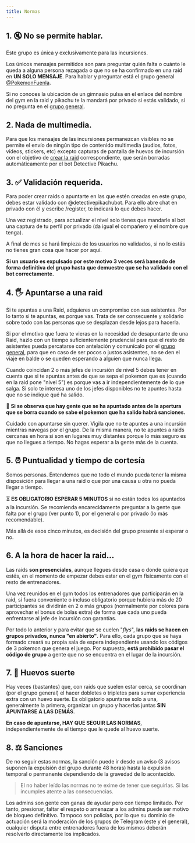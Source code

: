 ```yaml
---
title: Normas
---
```


## 1. 🔇 No se permite hablar.
Este grupo es única y exclusivamente para las incursiones. 

Los únicos mensajes permitidos son para preguntar quién falta o cuánto le queda a alguna persona rezagada o que no se ha confirmado en una raid en **UN SOLO MENSAJE**. Para hablar y preguntar está el grupo general [@PokemonFuenla](https://t.me/pokemonfuenla).

Si no conoces la ubicación de un gimnasio pulsa en el enlace del nombre del gym en la raid y pikachu te la mandará por privado si estás validado, si no pregunta en el [grupo general](https://t.me/pokemonfuenla).

## 2. Nada de multimedia.
Para que los mensajes de las incursiones permanezcan visibles no se permite el envío de ningún tipo de contenido multimedia (audios, fotos, vídeos, stickers, etc) excepto capturas de pantalla de huevos de incursión con el objetivo de [crear la raid](https://acamara7es.github.io/PoGoFuenla/crear_raids#con-captura-de-pantalla) correspondiente, que serán borradas automáticamente por el bot Detective Pikachu.  

## 3. ✅ Validación requerida.
Para poder crear raids o apuntarte en las que estén creadas en este grupo, debes estar validado con @detectivepikachubot. Para ello abre chat en privado con él y escribe /register, te indicará lo que debes hacer.

Una vez registrado, para actualizar el nivel solo tienes que mandarle al bot una captura de tu perfil por privado (da igual el compañero y el nombre que tenga).

A final de mes se hará limpieza de los usuarios no validados, si no lo estás no tienes gran cosa que hacer por aquí. 

**Si un usuario es expulsado por este motivo 3 veces será baneado de forma definitiva del grupo hasta que demuestre que se ha validado con el bot correctamente.**

## 4. 🖐 Apuntarse a una raid
Si te apuntas a una Raid, adquieres un compromiso con sus asistentes. Por lo tanto si te apuntas, es porque vas. Trata de ser consecuente y solidario sobre todo con las personas que se desplazan desde lejos para hacerla. 

Si por el motivo que fuera te vieras en la necesidad de desapuntarte de una Raid, hazlo con un tiempo suficientemente prudencial para que el resto de asistentes pueda percatarse con antelación y comunícalo por el [grupo general](https://t.me/pokemonfuenla), para que en caso de ser pocos o justos asistentes, no se den el viaje en balde o se queden esperando a alguien que nunca llega.

Cuando coincidan 2 o más jefes de incursión de nivel 5 debes tener en cuenta que si te apuntas antes de que se sepa el pokemon que es (cuando en la raid pone "nivel 5") es porque vas a ir independientemente de lo que salga. Si solo te interesa uno de los jefes disponibles no te apuntes hasta que no se indique qué ha salido.

🚫 **Si se observa que hay gente que se ha apuntado antes de la apertura que se borra cuando se sabe el pokemon que ha salido habrá sanciones.**

Cuidado con apuntarse sin querer. Vigila que no te apuntes a una incursión mientras navegas por el grupo. De la misma manera, no te apuntes a raids cercanas en hora si son en lugares muy distantes porque lo más seguro es que no llegues a tiempo. No hagas esperar a la gente más de la cuenta.

## 5. ⏰ Puntualidad y tiempo de cortesía
Somos personas. Entendemos que no todo el mundo pueda tener la misma disposición para llegar a una raid o que por una causa u otra no pueda llegar a tiempo. 

⏳ **ES OBLIGATORIO ESPERAR 5 MINUTOS** si no están todos los apuntados a la incursión. Se recomienda encarecidamente preguntar a la gente que falta por el grupo (ver punto 1), por el general o por privado (lo más recomendable).

Más allá de esos cinco minutos, es decisión del grupo presente si esperar o no. 

## 6. A la hora de hacer la raid...
Las raids **son presenciales**, aunque llegues desde casa o donde quiera que estés, en el momento de empezar debes estar en el gym físicamente con el resto de entrenadores.

Una vez reunidos en el gym todos los entrenadores que participarán en la raid, si fuera conveniente o incluso obligatorio porque hubiera más de 20 participantes se dividirán en 2 o más grupos (normalmente por colores para aprovechar el bonus de bolas extra) de forma que cada uno pueda enfrentarse al jefe de incursión con garantías.

Por todo lo anterior y para evitar que se cuelen "*flys*", **las raids se hacen en grupos privados, nunca "en abierto"**. Para ello, cada grupo que se haya formado creará su propia sala de espera independiente usando los códigos de 3 pokemon que genera el juego. Por supuesto, **está prohibido pasar el código de grupo** a gente que no se encuentra en el lugar de la incursión.

## 7. 🥚 Huevos suerte
Hay veces (bastantes) que, con raids que suelen estar cerca, se coordinan (por el grupo general) el hacer dobletes o tripletes para sumar experiencia extra con un huevo suerte. Es obligatorio apuntarse solo a una, generalmente la primera, organizar un grupo y hacerlas juntas **SIN APUNTARSE A LAS DEMÁS**. 

**En caso de apuntarse, HAY QUE SEGUIR LAS NORMAS**, independientemente de el tiempo que le quede al huevo suerte.

## 8. ⚖ Sanciones
De no seguir estas normas, la sanción puede ir desde un aviso (3 avisos suponen la expulsión del grupo durante 48 horas) hasta la expulsión temporal o permanente dependiendo de la gravedad de lo acontecido.


> El no haber leído las normas no te exime de tener que seguirlas. Si las incumples atente a las consecuencias. 

Los admins son gente con ganas de ayudar pero con tiempo limitado. Por tanto, presionar, faltar el respeto o amenazar a los admins puede ser motivo de bloqueo definitivo. Tampoco son policías, por lo que su dominio de actuación será la moderación de los grupos de Telegram (este y el general), cualquier disputa entre entrenadores fuera de los mismos deberán resolverlo directamente los implicados.
